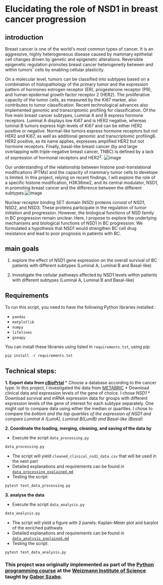 # Elucidating the role of NSD1  in breast cancer  progression

##  introduction
Breast cancer is one of the world's most common types of cancer. It is an aggressive, highly heterogeneous disease caused by mammary epithelial cell changes driven by genetic and epigenetic alterations. Reversible epigenetic regulation promotes breast cancer heterogeneity between and within tumors' cells by enabling cellular plasticity. 

On a molecular level, tumors can be classified into subtypes based on a combination of histopathology of the primary tumor and the expression pattern of hormones estrogen receptor (ER), progesterone receptor (PR), and human epidermal growth factor receptor 2 (HER2). The proliferative capacity of the tumor cells, as measured by the Ki67 marker, also contributes to tumor classification. Recent technological advances also implemented genomic and transcriptomic profiling for classification. Of the five main breast cancer subtypes, Luminal A and B express hormone receptors. Luminal A displays low Ki67 and is HER2 negative, whereas luminal B tumors express high levels of Ki67 and can be either HER2 positive or negative. Normal-like tumors express hormone receptors but not HER2 and Ki67, as well as additional genomic and transcriptomic profiling6. HER2 positive, as its name applies, expresses amplified HER2 but not hormone receptors. Finally, basal-like breast cancer (by and large overlapping with triple-negative breast cancer, TNBC) is defined by a lack of expression of hormonal receptors and HER2<sup>2</sup>.
![image](https://github.com/roisiegelman/Project/assets/166688546/e3e723d3-6f10-4aa7-87ad-461efc3558ea)

Our understanding of the relationship between histone post-translational modifications (PTMs) and the capacity of mammary tumor cells to develope is limited. In this project, relying on recent findings, I will explore the role of a specific histone modification, H3K36me2, and its central modulator, NSD1, in promoting breast cancer and the difference between the different subtypes.![image](https://github.com/roisiegelman/Project/assets/166688546/898795ce-b799-4cec-89cc-2ca37f4a3c0b)

Nuclear receptor binding SET domain (NSD) proteins consist of NSD1, NSD2, and NSD3. These proteins participate in the regulation of tumor initiation and progression. However, the biological functions of NSD family  in BC progression remain unclear. 
Here, I propose to explore the underlying mechanisms and biological functions of NSD1 in BC progression. We formulated a hypothesis that NSD1 would strengthen BC cell drug resistance and lead to poor prognosis in patients with BC.

##  main goals

1.  explore the effect of NSD1 gene expression on the overall survival of BC patients with different subtypes (Luminal A, Luminal B and Basal-like)
  
2. Investigate the cellular pathways affected by NSD1 levels within patients with different subtypes (Luminal A, Luminal B and Basal-like)   

## Requirements
To run this script, you need to have the following Python libraries installed :

- `pandas`
- `matplotlib`
- `numpy`
- `lifelines`
- `gseapy`

You can install these libraries using listed in `requirements.txt`, using pip:

```python
pip install -r requirements.txt
  ```

##  Technical steps:
**1. Export data from [cBioPrtal](https://www.cbioportal.org/)**
    * Choose a database according to the cancer type. In this project, I investigated the data from [METABRIC](https://www.cbioportal.org/study/summary?id=brca_metabric)
    * Download clinical data and expression levels of the gene of choice. I chose *NSD1*
    * Download survival and mRNA expression data for groups with different expression levels of the gene of interest for each subtype separately. One might opt to compare data using either the median or quartiles. 
      I chose to compare the *bottom and the top quartiles of the expression of NSD1 and compare Luminal A (LumA), Luminal B(LumB) and Basal-like (Basal)*

**2. Coordinate the loading, merging, cleaning, and saving of the data by** 
   * Execute the script `data_processing.py`
  ```python
 data_processing.py
```
   * The script will yield `cleaned_clinical_nsd1_data.csv` that will be used in the next part
   * Detailed explanations and requirements can be found in [`data_processing_explained.md`](https://github.com/roisiegelman/Project/blob/main/data_processing_explained.md)
   * Testing the script:
   ``` python
pytest test_data_processing.py
```
**3. analyse the data**
 * Execute the script `data_analysis.py`
  ```python
 data_analysis.py
```
   * The script will yield a figure with 2 panels: Kaplan-Meier plot and barplot of the enriched pathwats
   * Detailed explanations and requirements can be found in [`data_analysis_explained.md`](https://github.com/roisiegelman/Project/blob/main/data_analysis_explained.md)
   * Testing the script:
   ```python
pytest test_data_analysis.py
```




### This project was originally implemented as part of the [Python programming course](https://github.com/szabgab/wis-python-course-2024-04) at the [Weizmann Institute of Science](https://www.weizmann.ac.il/) taught by [Gabor Szabo](https://szabgab.com/).
